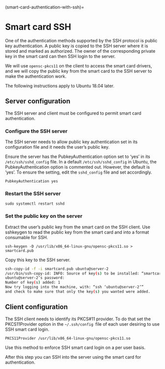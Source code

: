 (smart-card-authentication-with-ssh)=
# Smart card SSH


One of the authentication methods supported by the SSH protocol is public key authentication. A public key is copied to the SSH server where it is stored and marked as authorized. The owner of the corresponding private key in the smart card can then SSH login to the server.

We will use `opensc-pkcs11` on the client to access the smart card drivers, and we will copy the public key from the smart card to the SSH server to make the authentication work.

The following instructions apply to Ubuntu 18.04 later.

## Server configuration
The SSH server and client must be configured to permit smart card authentication.

### Configure the SSH server
The SSH server needs to allow public key authentication set in its configuration file and it needs the user’s public key.

Ensure the server has the PubkeyAuthentication option set to ‘yes’ in its `/etc/ssh/sshd_config` file. In a default `/etc/ssh/sshd_config` in Ubuntu, the
PubkeyAuthentication option is commented out. However, the default is ‘yes’. To ensure the setting, edit the `sshd_config` file and set accordingly.

```
PubkeyAuthentication yes
```

### Restart the SSH server

```
sudo systemctl restart sshd
```

### Set the public key on the server

Extract the user’s public key from the smart card on the SSH client. Use sshkeygen to read the public key from the smart card and into a format consumable
for SSH.

```
ssh-keygen -D /usr/lib/x86_64-linux-gnu/opensc-pkcs11.so > smartcard.pub
```

Copy this key to the SSH server.

```bash
ssh-copy-id -f -i smartcard.pub ubuntu@server-2
/usr/bin/ssh-copy-id: INFO: Source of key(s) to be installed: “smartcard.pub”
ubuntu@server-2’s password:
Number of key(s) added: 1
Now try logging into the machine, with: “ssh ‘ubuntu@server-2’”
and check to make sure that only the key(s) you wanted were added.
```

## Client configuration

The SSH client needs to identify its PKCS#11 provider.  To do that set the PKCS11Provider option in the `~/.ssh/config `file of each user desiring to use SSH smart card login.

```
PKCS11Provider /usr/lib/x86_64-linux-gnu/opensc-pkcs11.so
```

Use this method to enforce SSH smart card login on a per user basis.

After this step you can SSH into the server using the smart card for authentication.
